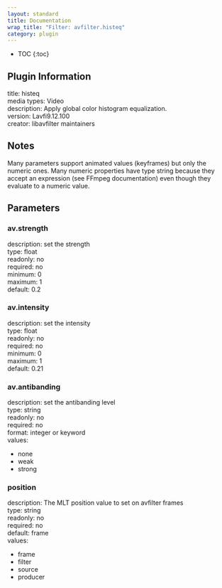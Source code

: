 ```yaml
---
layout: standard
title: Documentation
wrap_title: "Filter: avfilter.histeq"
category: plugin
---
```

* TOC
{:toc}

## Plugin Information

title: histeq  
media types:
Video  
description: Apply global color histogram equalization.  
version: Lavfi9.12.100  
creator: libavfilter maintainers  

## Notes

Many parameters support animated values (keyframes) but only the numeric ones. Many numeric properties have type string because they accept an expression (see FFmpeg documentation) even though they evaluate to a numeric value.

## Parameters

### av.strength

  
description:
set the strength  
type: float  
readonly: no  
required: no  
minimum: 0  
maximum: 1  
default: 0.2  

### av.intensity

  
description:
set the intensity  
type: float  
readonly: no  
required: no  
minimum: 0  
maximum: 1  
default: 0.21  

### av.antibanding

  
description:
set the antibanding level  
type: string  
readonly: no  
required: no  
format: integer or keyword  
values:  

* none
* weak
* strong

### position

  
description:
The MLT position value to set on avfilter frames  
type: string  
readonly: no  
required: no  
default: frame  
values:  

* frame
* filter
* source
* producer

